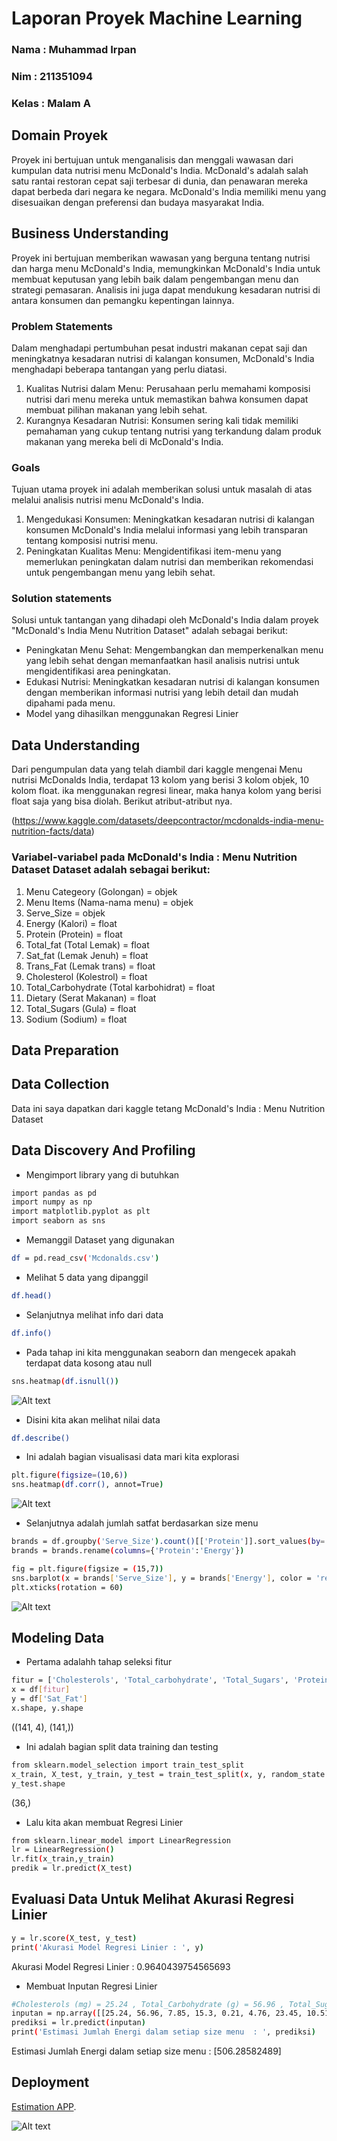 # Laporan Proyek Machine Learning
### Nama : Muhammad Irpan
### Nim : 211351094
### Kelas : Malam A

## Domain Proyek

Proyek ini bertujuan untuk menganalisis dan menggali wawasan dari kumpulan data nutrisi menu McDonald's India. McDonald's adalah salah satu rantai restoran cepat saji terbesar di dunia, dan penawaran mereka dapat berbeda dari negara ke negara. McDonald's India memiliki menu yang disesuaikan dengan preferensi dan budaya masyarakat India.

## Business Understanding

Proyek ini bertujuan  memberikan wawasan yang berguna tentang nutrisi dan harga menu McDonald's India, memungkinkan McDonald's India untuk membuat keputusan yang lebih baik dalam pengembangan menu dan strategi pemasaran. Analisis ini juga dapat mendukung kesadaran nutrisi di antara konsumen dan pemangku kepentingan lainnya.

### Problem Statements

Dalam menghadapi pertumbuhan pesat industri makanan cepat saji dan meningkatnya kesadaran nutrisi di kalangan konsumen, McDonald's India menghadapi beberapa tantangan yang perlu diatasi.

1. Kualitas Nutrisi dalam Menu: Perusahaan perlu memahami komposisi nutrisi dari menu mereka untuk memastikan bahwa konsumen dapat membuat pilihan makanan yang lebih sehat.
2. Kurangnya Kesadaran Nutrisi: Konsumen sering kali tidak memiliki pemahaman yang cukup tentang nutrisi yang terkandung dalam produk makanan yang mereka beli di McDonald's India.

### Goals

Tujuan utama proyek ini adalah memberikan solusi untuk masalah di atas melalui analisis nutrisi menu McDonald's India.

1. Mengedukasi Konsumen: Meningkatkan kesadaran nutrisi di kalangan konsumen McDonald's India melalui informasi yang lebih transparan tentang komposisi nutrisi menu.
2. Peningkatan Kualitas Menu: Mengidentifikasi item-menu yang memerlukan peningkatan dalam nutrisi dan memberikan rekomendasi untuk pengembangan menu yang lebih sehat.

### Solution statements

Solusi untuk tantangan yang dihadapi oleh McDonald's India dalam proyek "McDonald's India Menu Nutrition Dataset" adalah sebagai berikut:

- Peningkatan Menu Sehat: Mengembangkan dan memperkenalkan menu yang lebih sehat dengan memanfaatkan hasil analisis nutrisi untuk mengidentifikasi area peningkatan.
- Edukasi Nutrisi: Meningkatkan kesadaran nutrisi di kalangan konsumen dengan memberikan informasi nutrisi yang lebih detail dan mudah dipahami pada menu.
- Model yang dihasilkan menggunakan Regresi Linier

## Data Understanding

Dari pengumpulan data yang telah diambil dari kaggle mengenai Menu nutrisi McDonalds India, terdapat 13 kolom yang berisi 3 kolom objek, 10 kolom float. ika menggunakan regresi linear, maka hanya kolom yang berisi float saja yang bisa diolah. Berikut atribut-atribut nya.

(https://www.kaggle.com/datasets/deepcontractor/mcdonalds-india-menu-nutrition-facts/data)

### Variabel-variabel pada McDonald's India : Menu Nutrition Dataset Dataset adalah sebagai berikut:

1. Menu Categeory (Golongan)    = objek
2. Menu Items (Nama-nama menu)  = objek
3. Serve_Size                   = objek
4. Energy (Kalori)              = float
5. Protein (Protein)            = float
6. Total_fat (Total Lemak)      = float
7. Sat_fat (Lemak Jenuh)        = float
8. Trans_Fat (Lemak trans)      = float
9. Cholesterol (Kolestrol)      = float
10. Total_Carbohydrate (Total karbohidrat) = float
11. Dietary (Serat Makanan)     = float
12. Total_Sugars (Gula)         = float
13. Sodium (Sodium)             = float

## Data Preparation

## Data Collection

Data ini saya dapatkan dari kaggle tetang McDonald's India : Menu Nutrition Dataset

## Data Discovery And Profiling

- Mengimport library yang di butuhkan

``` bash
import pandas as pd
import numpy as np
import matplotlib.pyplot as plt
import seaborn as sns
```

- Memanggil Dataset yang digunakan

``` bash
df = pd.read_csv('Mcdonalds.csv')
```

- Melihat 5 data yang dipanggil

``` bash
df.head()
```

- Selanjutnya melihat info dari data 
``` bash
df.info()
```

- Pada tahap ini kita menggunakan seaborn dan mengecek apakah terdapat data kosong atau null

``` bash
sns.heatmap(df.isnull())
```
![Alt text](gmbr1.png) <br>

- Disini kita akan melihat nilai data

``` bash
df.describe()
```

- Ini adalah bagian visualisasi data mari kita explorasi

``` bash
plt.figure(figsize=(10,6))
sns.heatmap(df.corr(), annot=True)
```
![Alt text](gambar2.png) <br>

- Selanjutnya adalah jumlah satfat berdasarkan size menu

``` bash
brands = df.groupby('Serve_Size').count()[['Protein']].sort_values(by='Protein', ascending=True).reset_index()
brands = brands.rename(columns={'Protein':'Energy'})
```

``` bash
fig = plt.figure(figsize = (15,7))
sns.barplot(x = brands['Serve_Size'], y = brands['Energy'], color = 'red')
plt.xticks(rotation = 60)
```

![Alt text](satfat.png) <br>

## Modeling Data

- Pertama adalahh tahap seleksi fitur

``` bash
fitur = ['Cholesterols', 'Total_carbohydrate', 'Total_Sugars', 'Protein','Trans_fat','Added_Sugars','Total_fat','Energy']
x = df[fitur]
y = df['Sat_Fat']
x.shape, y.shape
```
((141, 4), (141,))

- Ini adalah bagian split data training dan testing

``` bash
from sklearn.model_selection import train_test_split
x_train, X_test, y_train, y_test = train_test_split(x, y, random_state = 70)
y_test.shape
```
(36,)

- Lalu kita akan membuat Regresi Linier

``` bash
from sklearn.linear_model import LinearRegression
lr = LinearRegression()
lr.fit(x_train,y_train)
predik = lr.predict(X_test)
```

## Evaluasi Data Untuk Melihat Akurasi Regresi Linier

``` bash
y = lr.score(X_test, y_test)
print('Akurasi Model Regresi Linier : ', y)
```
Akurasi Model Regresi Linier :  0.9640439754565693

- Membuat Inputan Regresi Linier

``` bash
#Cholesterols (mg) = 25.24 , Total_Carbohydrate (g) = 56.96 , Total_Sugars (g) = 7.85 , Protein (g) = 15.3 , Trans_fat = 0.21,  Added_Sugars = 4.76 , Total_fat = 23.45 , Sat_Fat
inputan = np.array([[25.24, 56.96, 7.85, 15.3, 0.21, 4.76, 23.45, 10.51]])
prediksi = lr.predict(inputan)
print('Estimasi Jumlah Energi dalam setiap size menu  : ', prediksi)
```
Estimasi Jumlah Energi dalam setiap size menu  :  [506.28582489]

## Deployment

[Estimation APP](https://tugasuts-hvfbfmvfkeqr8meeja3hdb.streamlit.app/).

![Alt text](gambar.png) <br>
